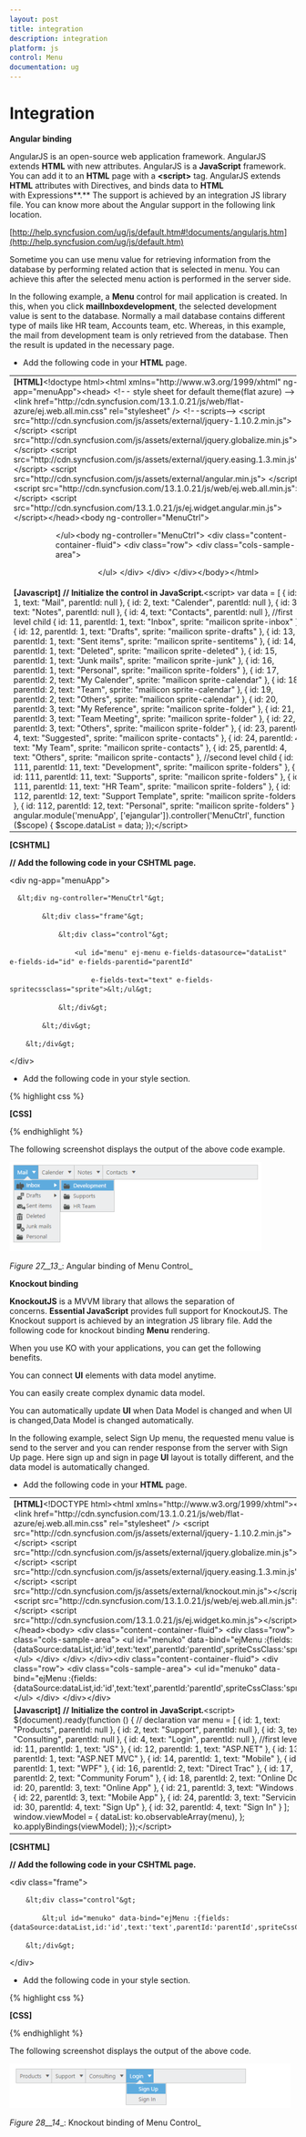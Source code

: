 ```yaml
---
layout: post
title: integration
description: integration
platform: js
control: Menu
documentation: ug
---
```


# Integration

**Angular binding**

AngularJS is an open-source web application framework. AngularJS extends **HTML** with new attributes. AngularJS is a **JavaScript** framework. You can add it to an **HTML** page with a **&lt;script&gt;** tag. AngularJS extends **HTML** attributes with Directives, and binds data to **HTML** with Expressions**.** The support is achieved by an integration JS library file. You can know more about the Angular support in the following link location. 

[http://help.syncfusion.com/ug/js/default.htm#!documents/angularjs.htm](http://help.syncfusion.com/ug/js/default.htm)

Sometime you can use menu value for retrieving information from the database by performing related action that is selected in menu. You can achieve this after the selected menu action is performed in the server side.

In the following example, a **Menu** control for mail application is created. In this, when you click **mail****Inbox****development**, the selected development value is sent to the database. Normally a mail database contains different type of mails like HR team, Accounts team, etc. Whereas, in this example, the mail from development team is only retrieved from the database. Then the result is updated in the necessary page.

* Add the following code in your **HTML** page.



<table>
<tr>
<td>
<b>[HTML]</b>&lt;!doctype html&gt;&lt;html xmlns="http://www.w3.org/1999/xhtml" ng-app="menuApp"&gt;&lt;head&gt;    <title>Essential Studio for JavaScript :  Angular</title>    &lt;!-- style sheet for default theme(flat azure) --&gt;    &lt;link href="http://cdn.syncfusion.com/13.1.0.21/js/web/flat-azure/ej.web.all.min.css" rel="stylesheet" /&gt;    &lt;!--scripts--&gt;    &lt;script src="http://cdn.syncfusion.com/js/assets/external/jquery-1.10.2.min.js"&gt; &lt;/script&gt;    &lt;script src="http://cdn.syncfusion.com/js/assets/external/jquery.globalize.min.js"&gt;&lt;/script&gt;    &lt;script src="http://cdn.syncfusion.com/js/assets/external/jquery.easing.1.3.min.js"&gt; &lt;/script&gt;    &lt;script src="http://cdn.syncfusion.com/js/assets/external/angular.min.js"&gt; &lt;/script&gt;    &lt;script src="http://cdn.syncfusion.com/13.1.0.21/js/web/ej.web.all.min.js"&gt;&lt;/script&gt;    &lt;script src="http://cdn.syncfusion.com/13.1.0.21/js/ej.widget.angular.min.js"&gt;&lt;/script&gt;&lt;/head&gt;&lt;body ng-controller="MenuCtrl"&gt;    <ul id="menu" ej-menu e-fields-datasource="dataList" e-fields-id="id" e-fields-parentid="parentId"        e-fields-text="text" e-fields-spritecssclass="sprite">&lt;/ul&gt;&lt;body ng-controller="MenuCtrl"&gt;    &lt;div class="content-container-fluid"&gt;        &lt;div class="row"&gt;            &lt;div class="cols-sample-area"&gt;                <ul id="menu" ej-menu e-fields-datasource="dataList" e-fields-id="id" e-fields-parentid="parentId"                    e-fields-text="text" e-fields-spritecssclass="sprite">&lt;/ul&gt;            &lt;/div&gt;        &lt;/div&gt;    &lt;/div&gt;&lt;/body&gt;&lt;/html&gt;</td></tr>
<tr>
<td>
<b>[Javascript]   </b><b>// Initialize the control in JavaScript.</b>&lt;script&gt;    var data = [         { id: 1, text: "Mail", parentId: null },         { id: 2, text: "Calender", parentId: null },         { id: 3, text: "Notes", parentId: null },         { id: 4, text: "Contacts", parentId: null },         //first level child         { id: 11, parentId: 1, text: "Inbox", sprite: "mailicon sprite-inbox" },         { id: 12, parentId: 1, text: "Drafts", sprite: "mailicon sprite-drafts" },         { id: 13, parentId: 1, text: "Sent items", sprite: "mailicon sprite-sentitems" },         { id: 14, parentId: 1, text: "Deleted", sprite: "mailicon sprite-deleted" },         { id: 15, parentId: 1, text: "Junk mails", sprite: "mailicon sprite-junk" },         { id: 16, parentId: 1, text: "Personal", sprite: "mailicon sprite-folders" },         { id: 17, parentId: 2, text: "My Calender", sprite: "mailicon sprite-calendar" },         { id: 18, parentId: 2, text: "Team", sprite: "mailicon sprite-calendar" },         { id: 19, parentId: 2, text: "Others", sprite: "mailicon sprite-calendar" },         { id: 20, parentId: 3, text: "My Reference", sprite: "mailicon sprite-folder" },         { id: 21, parentId: 3, text: "Team Meeting", sprite: "mailicon sprite-folder" },         { id: 22, parentId: 3, text: "Others", sprite: "mailicon sprite-folder" },         { id: 23, parentId: 4, text: "Suggested", sprite: "mailicon sprite-contacts" },         { id: 24, parentId: 4, text: "My Team", sprite: "mailicon sprite-contacts" },         { id: 25, parentId: 4, text: "Others", sprite: "mailicon sprite-contacts" },         //second level child         { id: 111, parentId: 11, text: "Development", sprite: "mailicon sprite-folders" },         { id: 111, parentId: 11, text: "Supports", sprite: "mailicon sprite-folders" },         { id: 111, parentId: 11, text: "HR Team", sprite: "mailicon sprite-folders" },         { id: 112, parentId: 12, text: "Support Template", sprite: "mailicon sprite-folders" },         { id: 112, parentId: 12, text: "Personal", sprite: "mailicon sprite-folders" }    ];    angular.module('menuApp', ['ejangular']).controller('MenuCtrl', function ($scope) {        $scope.dataList = data;    });&lt;/script&gt;</td></tr>
</table>


**[CSHTML]**

**// Add the following code in your CSHTML page.**

&lt;div ng-app="menuApp"&gt;

      &lt;div ng-controller="MenuCtrl"&gt;

            &lt;div class="frame"&gt;

                &lt;div class="control"&gt;

                    <ul id="menu" ej-menu e-fields-datasource="dataList" e-fields-id="id" e-fields-parentid="parentId"

                        e-fields-text="text" e-fields-spritecssclass="sprite">&lt;/ul&gt;

                &lt;/div&gt;

            &lt;/div&gt;

        &lt;/div&gt;

 &lt;/div&gt;



* Add the following code in your style section.

{% highlight css %}

**[CSS]**

<style type="text/css">
    #menu {
        margin-left: 50px;
    }

    .e-menu li > ul > li > a {
        padding: 0 18px 0 28px;
    }

    [class^="sprite-"],
    [class*="sprite-"] {
        background-image: url("../images/mail/mailicons.png");
        height: 25px;
        left: 2px;
        top: 4px;
        width: 24px;
    }

    .sprite-drafts {
        background-position: 50px 407px;
    }

    .sprite-sentitems {
        background-position: 51px 376px;
    }

    .sprite-deleted {
        background-position: 50px 342px;
    }

    .sprite-junk {
        background-position: 51px 308px;
    }

    .sprite-inbox {
        background-position: 48px 478px;
    }

    .sprite-folders {
        background-position: 47px 26px;
    }

    .sprite-calendar {
        background-position: 49px 236px;
    }

    .sprite-folder {
        background-position: 50px 271px;
    }

    .sprite-contacts {
        background-position: 49px 62px;
    }
</style>


{% endhighlight %}



The following screenshot displays the output of the above code example.       

![C:\Users\kaliswaran\Desktop\M-angular.png](integration_images\integration_img1.png)

_Figure_ _27__13__: Angular binding of Menu Control_

**Knockout binding**

**KnockoutJS** is a MVVM library that allows the separation of concerns. **Essential JavaScript** provides full support for KnockoutJS. The Knockout support is achieved by an integration JS library file. Add the following code for knockout binding **Menu** rendering.

When you use KO with your applications, you can get the following benefits. 

You can connect **UI** elements with data model anytime. 

You can easily create complex dynamic data model.  

You can automatically update **UI** when Data Model is changed and when UI is changed,Data Model is changed automatically. 

In the following example, select Sign Up menu, the requested menu value is send to the server and you can render response from the server with Sign Up page. Here sign up and sign in page **UI** layout is totally different, and the data model is automatically changed.

* Add the following code in your **HTML** page.



<table>
<tr>
<td>
<b>[HTML]</b>&lt;!DOCTYPE html&gt;&lt;html xmlns="http://www.w3.org/1999/xhtml"&gt;&lt;head&gt;    &lt;link href="http://cdn.syncfusion.com/13.1.0.21/js/web/flat-azure/ej.web.all.min.css" rel="stylesheet" /&gt;    &lt;script src="http://cdn.syncfusion.com/js/assets/external/jquery-1.10.2.min.js"&gt;&lt;/script&gt;    &lt;script src="http://cdn.syncfusion.com/js/assets/external/jquery.globalize.min.js"&gt; &lt;/script&gt;    &lt;script src="http://cdn.syncfusion.com/js/assets/external/jquery.easing.1.3.min.js"&gt; &lt;/script&gt;    &lt;script src="http://cdn.syncfusion.com/js/assets/external/knockout.min.js"&gt;&lt;/script&gt;    &lt;script src="http://cdn.syncfusion.com/13.1.0.21/js/web/ej.web.all.min.js"&gt; &lt;/script&gt;    &lt;script src="http://cdn.syncfusion.com/13.1.0.21/js/ej.widget.ko.min.js"&gt;&lt;/script&gt;&lt;/head&gt;&lt;body&gt;    &lt;div class="content-container-fluid"&gt;        &lt;div class="row"&gt;            &lt;div class="cols-sample-area"&gt;                &lt;ul id="menuko" data-bind="ejMenu :{fields:{dataSource:dataList,id:'id',text:'text',parentId:'parentId',spriteCssClass:'sprite'}}"&gt;&lt;/ul&gt;            &lt;/div&gt;        &lt;/div&gt;    &lt;/div&gt;&lt;div class="content-container-fluid"&gt;    &lt;div class="row"&gt;        &lt;div class="cols-sample-area"&gt;            &lt;ul id="menuko" data-bind="ejMenu :{fields:{dataSource:dataList,id:'id',text:'text',parentId:'parentId',spriteCssClass:'sprite'}}"&gt;&lt;/ul&gt;        &lt;/div&gt;    &lt;/div&gt;&lt;/div&gt;</td></tr>
<tr>
<td>
<b> [Javascript]  </b><b>// Initialize the control in JavaScript.</b>&lt;script&gt;    $(document).ready(function () {        // declaration        var menu = [            { id: 1, text: "Products", parentId: null },            { id: 2, text: "Support", parentId: null },            { id: 3, text: "Consulting", parentId: null },            { id: 4, text: "Login", parentId: null },            //first level child            { id: 11, parentId: 1, text: "JS" },            { id: 12, parentId: 1, text: "ASP.NET" },            { id: 13, parentId: 1, text: "ASP.NET MVC" },            { id: 14, parentId: 1, text: "Mobile" },            { id: 15, parentId: 1, text: "WPF" },            { id: 16, parentId: 2, text: "Direct Trac" },            { id: 17, parentId: 2, text: "Community Forum" },            { id: 18, parentId: 2, text: "Online Doc" },            { id: 20, parentId: 3, text: "Online App" },            { id: 21, parentId: 3, text: "Windows App" },            { id: 22, parentId: 3, text: "Mobile App" },            { id: 24, parentId: 3, text: "Servicing" },            { id: 30, parentId: 4, text: "Sign Up" },            { id: 32, parentId: 4, text: "Sign In" }        ];        window.viewModel = {            dataList: ko.observableArray(menu),        };        ko.applyBindings(viewModel);    });&lt;/script&gt;</td></tr>
</table>


**[CSHTML]**

**// Add the following code in your CSHTML page.**

&lt;div class="frame"&gt;

        &lt;div class="control"&gt;

            &lt;ul id="menuko" data-bind="ejMenu :{fields:{dataSource:dataList,id:'id',text:'text',parentId:'parentId',spriteCssClass:'sprite'}}"&gt;&lt;/ul&gt;

        &lt;/div&gt;

&lt;/div&gt;



* Add the following code in your style section.

{% highlight css %}

**[CSS]**

<style type="text/css">
        #menuko {
            margin-left: 50px;
        }
        .e-menu li > ul > li > a {
            padding: 0 18px 0 26px;
        }
    </style>    </style>


{% endhighlight %}



The following screenshot displays the output of the above code.              

![C:\Users\kaliswaran\Desktop\M-KO.png](integration_images\integration_img2.png)

_Figure_ _28__14__: Knockout binding of Menu Control_

